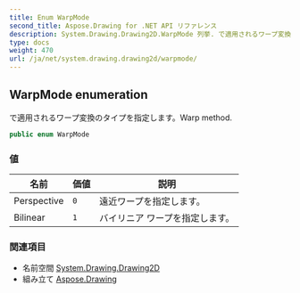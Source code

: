 ```yaml
---
title: Enum WarpMode
second_title: Aspose.Drawing for .NET API リファレンス
description: System.Drawing.Drawing2D.WarpMode 列挙. で適用されるワープ変換のタイプを指定しますWarp method.
type: docs
weight: 470
url: /ja/net/system.drawing.drawing2d/warpmode/
---
```

## WarpMode enumeration

で適用されるワープ変換のタイプを指定します。Warp method.

```csharp
public enum WarpMode
```

### 値

| 名前 | 価値 | 説明 |
| --- | --- | --- |
| Perspective | `0` | 遠近ワープを指定します。 |
| Bilinear | `1` | バイリニア ワープを指定します。 |

### 関連項目

* 名前空間 [System.Drawing.Drawing2D](../../system.drawing.drawing2d/)
* 組み立て [Aspose.Drawing](../../)


